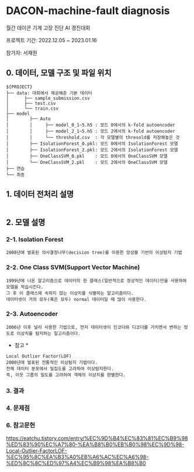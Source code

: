 # DACON-machine-fault diagnosis
월간 데이콘 기계 고장 진단 AI 경진대회

프로젝트 기간: 2022.12.05 ~ 2023.01.16

참가자: 서재원

## 0. 데이터, 모델 구조 및 파일 위치
```
${PROJECT}
├── data: 대회에서 제공해준 기본 데이터 
│      ├── sample_submission.csv
│      ├── test.csv
│      └── train.csv
├── model
│        ├── Auto
│        │     ├── model_0_1~5.h5 : 모드 0에서의 k-fold autoencoder
│        │     ├── model_2_1~5.h5 : 모드 2에서의 k-fold autoencoder
│        │     └── threshold.csv  : 각 모델별의 thresold를 저장해놓은 것
│        ├── IsolationForest_0.pkl: 모드 0에서의 IsolationForest 모델
│        ├── IsolationForest_2.pkl: 모드 2에서의 IsolationForest 모델
│        ├── OneClassSVM_0.pkl    : 모드 0에서의 OneClassSVM 모델
│        └── OneClassSVM_2.pkl    : 모드 2에서의 OneClassSVM 모델             
├── 연습
└── 최종
```

## 1. 데이터 전처리 설명
```
```

## 2. 모델 설명

### 2-1. Isolation Forest
```
2008년에 발표된 의사결정나무(decision tree)를 이용한 앙상블 기반의 이상탐지 기법
```
### 2-2. One Class SVM(Support Vector Machine)
```
1999년에 나온 알고리즘으로 데이터의 한 클래스(일반적으로 정상적인 데이터)만을 사용하여 모델을 학습시킨다.
그 후 이 클래스에 속하지 않는 이상치를 식별하는 알고리즘이다.
데이터셋이 거의 모두(혹은 모두) normal 데이터일 때 많이 사용한다.
```
### 2-3. Autoencoder
```
2006년 이후 널리 사용한 기법으로, 먼저 데이터셋이 인코더와 디코더를 거치면서 변하는 정도로 이상치를 탐지하는 일고리즘이다.
```
* 참고 *
```
Local Outlier Factor(LOF)
2000년에 발표된 전통적인 이상탐지 기법이다.
전체 데이터 분포에서 밀집도를 고려하여 이상탐지한다.
즉, 이웃 그룹의 밀도를 고려하여 객체의 이상치를 판별한다.  
```


### 3. 결과

### 4. 문제점



### 6. 참고문헌
https://eatchu.tistory.com/entry/%EC%9D%B4%EC%83%81%EC%B9%98%ED%83%90%EC%A7%80-%EA%B8%B0%EB%B0%98%EC%9D%98-Local-Outlier-FactorLOF-%EC%95%8C%EA%B3%A0%EB%A6%AC%EC%A6%98-%ED%8C%8C%ED%97%A4%EC%B9%98%EA%B8%B0

